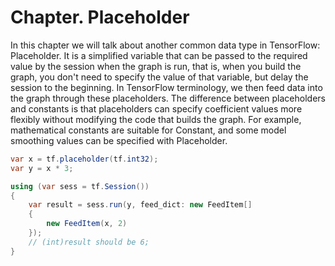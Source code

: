 # Chapter. Placeholder

In this chapter we will talk about another common data type in TensorFlow: Placeholder. It is a simplified variable that can be passed to the required value by the session when the graph is run, that is, when you build the graph, you don't need to specify the value of that variable, but delay the session to the beginning. In TensorFlow terminology, we then feed data into the graph through these placeholders. The difference between placeholders and constants is that placeholders can specify coefficient values more flexibly without modifying the code that builds the graph. For example, mathematical constants are suitable for Constant, and some model smoothing values can be specified with Placeholder.



```csharp
var x = tf.placeholder(tf.int32);
var y = x * 3;

using (var sess = tf.Session())
{
    var result = sess.run(y, feed_dict: new FeedItem[]
    {
        new FeedItem(x, 2)
    });
    // (int)result should be 6;
}
```


